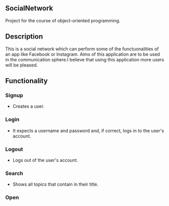 ## SocialNetwork
Project for the course of object-oriented programming.
## Description
This is a social network which can perform some of the functuonalities of an app like Facebook or Instagram. Aims of this application are to be used in the communication sphere.I believe that using this application more users will be pleased.
## Functionality
### Signup 
 - Creates a user.
### Login
 - It expects a username and password and, if correct, logs in to the user's account.
### Logout
 - Logs out of the user's account.
### Search <text>
 - Shows all topics that contain <text> in their title.
### Open <title>
 - Opens a topic with title.
### Open <id>
- Opens a topic with id.
### Post
- Creates a post in an open thread.
### P_Open <title>
- Opens a post with title <title>.
### P_Open <id>
- Opens post with id.
### Comment
- Adds a comment below an open post.
### Comments
- Displays the comments below the post.
### Reply <id>
- Responds to a comment under an open post.
### Upvote <id>
- Adds an upvote reaction.
### Downvote <id>
- Adds an downvote reaction.
### P_Close
- We are exiting post reading mode.
### Quit
- We're getting off topic.
### Exit
- Logging out. It can be called from anywhere in the program.
### Whoami
- Displays information about the user.
### About <id>
- Shows information about the topic.

